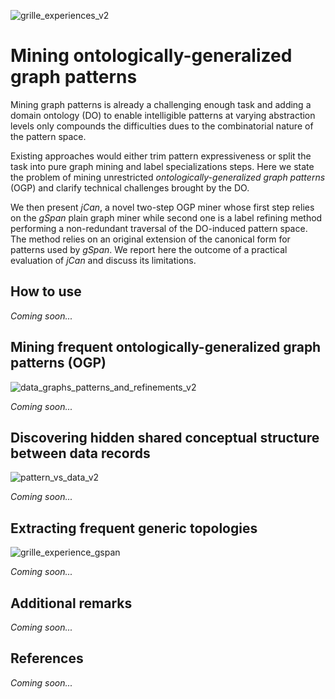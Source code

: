 ![grille_experiences_v2](https://user-images.githubusercontent.com/87787300/126991420-c716231a-51f3-4f37-a848-4c682fa06f18.png)

# Mining ontologically-generalized graph patterns


Mining graph patterns is already a challenging enough task and adding a domain ontology (DO) to enable intelligible patterns at varying abstraction levels only compounds the difficulties dues to the combinatorial nature of the pattern space. 

Existing approaches would either trim pattern expressiveness or split the task into pure graph mining and label specializations steps. Here we state the problem of mining unrestricted *ontologically-generalized graph patterns* (OGP) and clarify technical challenges brought by the DO. 

We then present *jCan*, a novel two-step OGP miner whose first step relies on the *gSpan* plain graph miner while second one is a label refining method performing a non-redundant traversal of the DO-induced pattern space. The method relies on an original extension of the canonical form for patterns used by *gSpan*. We report here the outcome of a practical evaluation of *jCan*  and discuss its limitations.


## How to use

*Coming soon...*

## Mining frequent ontologically-generalized graph patterns (OGP)

![data_graphs_patterns_and_refinements_v2](https://user-images.githubusercontent.com/87787300/126991520-6c225624-8f7d-4d12-966d-6f8fa869eee5.png)

*Coming soon...*

## Discovering hidden shared conceptual structure between data records

![pattern_vs_data_v2](https://user-images.githubusercontent.com/87787300/126991514-4d790f05-d213-416d-9690-5ed2c572e7e0.png)

*Coming soon...*

## Extracting frequent generic topologies

![grille_experience_gspan](https://user-images.githubusercontent.com/87787300/126991528-6ed4a8fb-7f5c-4576-81fb-acef92cd64fa.png)

*Coming soon...*

## Additional remarks

*Coming soon...*

## References

*Coming soon...*
